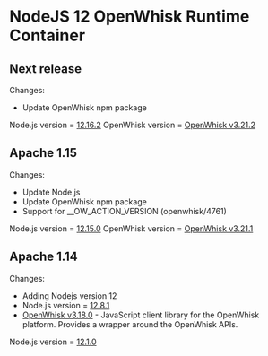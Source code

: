 <!--
#
# Licensed to the Apache Software Foundation (ASF) under one or more
# contributor license agreements.  See the NOTICE file distributed with
# this work for additional information regarding copyright ownership.
# The ASF licenses this file to You under the Apache License, Version 2.0
# (the "License"); you may not use this file except in compliance with
# the License.  You may obtain a copy of the License at
#
#     http://www.apache.org/licenses/LICENSE-2.0
#
# Unless required by applicable law or agreed to in writing, software
# distributed under the License is distributed on an "AS IS" BASIS,
# WITHOUT WARRANTIES OR CONDITIONS OF ANY KIND, either express or implied.
# See the License for the specific language governing permissions and
# limitations under the License.
#
-->

# NodeJS 12 OpenWhisk Runtime Container

## Next release
Changes:
  - Update OpenWhisk npm package

Node.js version = [12.16.2](https://nodejs.org/en/blog/release/v12.16.2/)
OpenWhisk version = [OpenWhisk v3.21.2](https://www.npmjs.com/package/openwhisk)

## Apache 1.15
Changes:
  - Update Node.js
  - Update OpenWhisk npm package
  - Support for __OW_ACTION_VERSION (openwhisk/4761)

Node.js version = [12.15.0](https://nodejs.org/en/blog/release/v12.15.0/)
OpenWhisk version = [OpenWhisk v3.21.1](https://www.npmjs.com/package/openwhisk)

## Apache 1.14
Changes:
- Adding Nodejs version 12
- Node.js version = [12.8.1](https://nodejs.org/en/blog/release/v12.8.1/)
- [OpenWhisk v3.18.0](https://www.npmjs.com/package/openwhisk) - JavaScript client library for the OpenWhisk platform. Provides a wrapper around the OpenWhisk APIs.

Node.js version = [12.1.0](https://nodejs.org/en/blog/release/v12.1.0/)
